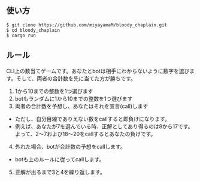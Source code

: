## 使い方

```
$ git clone https://github.com/miyayamaM/bloody_chaplain.git
$ cd bloody_chaplain
$ cargo run
```
## ルール

CLI上の数当てゲームです。あなたとbotは相手にわからないように数字を選びます。そして、両者の合計数を先に当てた方が勝ちです。

1. 1から10までの整数を1つ選びます
2. botもランダムに1から10までの整数を1つ選びます
3. 両者の合計数を予想し、あなたはそれを宣言(call)します
- ただし、自分目線でありえない数をcallすると即負けになります。
- 例えば、あなたが7を選んでいる時、正解としてあり得るのは8から17です。よって、2〜7および18〜20をcallするとあなたの負けです。
4. 外れた場合、botが合計数の予想をcallします。
- botも上のルールに従ってcallします。
5. 正解が出るまで3と4を繰り返します。

